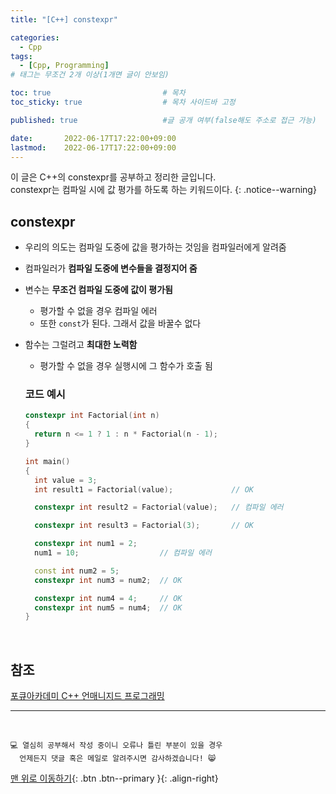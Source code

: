 ```yaml
---
title: "[C++] constexpr" 

categories:
  - Cpp
tags:
  - [Cpp, Programming]
# 태그는 무조건 2개 이상(1개면 글이 안보임)

toc: true                         # 목차
toc_sticky: true                  # 목차 사이드바 고정

published: true                   #글 공개 여부(false해도 주소로 접근 가능)

date:       2022-06-17T17:22:00+09:00
lastmod:    2022-06-17T17:22:00+09:00
---
```


<!-- description : 25자에서 160자 사이 -->
이 글은 C++의 constexpr를 공부하고 정리한 글입니다.<br>
constexpr는 컴파일 시에 값 평가를 하도록 하는 키워드이다.
{: .notice--warning}

## constexpr
- 우리의 의도는 컴파일 도중에 값을 평가하는 것임을 컴파일러에게 알려줌
- 컴파일러가 **컴파일 도중에 변수들을 결정지어 줌**
- 변수는 **무조건 컴파일 도중에 값이 평가됨**
  - 평가할 수 없을 경우 컴파일 에러
  - 또한 `const`가 된다. 그래서 값을 바꿀수 없다
- 함수는 그럴려고 **최대한 노력함**
  - 평가할 수 없을 경우 실행시에 그 함수가 호출 됨

  ### 코드 예시

  ```cpp
  constexpr int Factorial(int n)
  {
    return n <= 1 ? 1 : n * Factorial(n - 1);
  }

  int main()
  {
    int value = 3;
    int result1 = Factorial(value);             // OK

    constexpr int result2 = Factorial(value);   // 컴파일 에러

    constexpr int result3 = Factorial(3);       // OK

    constexpr int num1 = 2;
    num1 = 10;                  // 컴파일 에러

    const int num2 = 5;
    constexpr int num3 = num2;  // OK

    constexpr int num4 = 4;     // OK
    constexpr int num5 = num4;  // OK
  }
  ```

<br>

## 참조
[포큐아카데미 C++ 언매니지드 프로그래밍](https://pocu-ko.teachable.com/p/comp3200)

***
<br>

    💻 열심히 공부해서 작성 중이니 오류나 틀린 부분이 있을 경우 
      언제든지 댓글 혹은 메일로 알려주시면 감사하겠습니다! 😸


[맨 위로 이동하기](#){: .btn .btn--primary }{: .align-right}